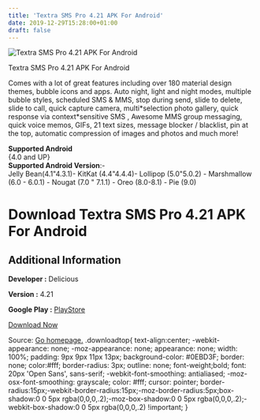 ```yaml
---
title: 'Textra SMS Pro 4.21 APK For Android'
date: 2019-12-29T15:28:00+01:00
draft: false
---
```


![Textra SMS Pro 4.21 APK For Android](https://i0.wp.com/apkhome.net/wp-content/uploads/2019/11/Textra-SMS-Pro-4.21.png "Textra SMS Pro 4.21 APK For Android")

  

Textra SMS Pro 4.21 APK For Android

Comes with a lot of great features including over 180 material design themes, bubble icons and apps. Auto night, light and night modes, multiple bubble styles, scheduled SMS & MMS, stop during send, slide to delete, slide to call, quick capture camera, multi\*selection photo gallery, quick response via context\*sensitive SMS , Awesome MMS group messaging, quick voice memos, GIFs, 21 text sizes, message blocker / blacklist, pin at the top, automatic compression of images and photos and much more!

**Supported Android**  
{4.0 and UP}  
**Supported Android Version**:-  
Jelly Bean(4.1"4.3.1)- KitKat (4.4"4.4.4)- Lollipop (5.0"5.0.2) - Marshmallow (6.0 - 6.0.1) - Nougat (7.0 " 7.1.1) - Oreo (8.0-8.1) - Pie (9.0)

Download Textra SMS Pro 4.21 APK For Android
============================================

Additional Information
----------------------

**Developer :** Delicious

**Version :** 4.21

**Google Play :** [PlayStore](https://play.google.com/store/apps/details?id=com.textra)

  

[Download Now](https://store4app.co/post/textra-sms-pro-4-21-apk-for-android_1574063535)

  
Source: [Go homepage.](https://store4app.co/post/textra-sms-pro-4-21-apk-for-android_1574063535) .downloadtop{ text-align:center; -webkit-appearance: none; -moz-appearance: none; appearance: none; width: 100%; padding: 9px 9px 11px 13px; background-color: #0EBD3F; border: none; color:#fff; border-radius: 3px; outline: none; font-weight;bold; font: 20px 'Open Sans', sans-serif; -webkit-font-smoothing: antialiased; -moz-osx-font-smoothing: grayscale; color: #fff; cursor: pointer; border-radius:15px;-webkit-border-radius:15px;-moz-border-radius:5px;box-shadow:0 0 5px rgba(0,0,0,.2);-moz-box-shadow:0 0 5px rgba(0,0,0,.2);-webkit-box-shadow:0 0 5px rgba(0,0,0,.2) !important; }
